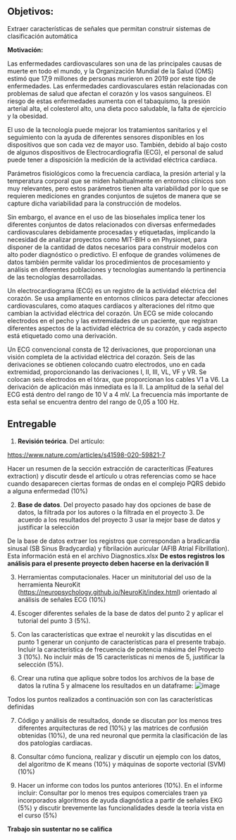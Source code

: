 ## Objetivos: 

Extraer características de señales que permitan construir sistemas de clasificación automática 

**Motivación:**

Las enfermedades cardiovasculares son una de las principales causas de muerte en todo el mundo, y la Organización Mundial de la Salud (OMS) estimó que 17,9 millones de personas murieron en 2019 por este tipo de enfermedades. Las enfermedades cardiovasculares están relacionadas con problemas de salud que afectan el corazón y los vasos sanguíneos. El riesgo de estas enfermedades aumenta con el tabaquismo, la presión arterial alta, el colesterol alto, una dieta poco saludable, la falta de ejercicio y la obesidad. 

El uso de la tecnología puede mejorar los tratamientos sanitarios y el seguimiento con la ayuda de diferentes sensores disponibles en los dispositivos que son cada vez de mayor uso. También, debido al bajo costo de algunos dispositivos de Electrocardiografía (ECG), el personal de salud puede tener a disposición la medición de la actividad eléctrica cardiaca. 

Parámetros fisiológicos como la frecuencia cardíaca, la presión arterial y la temperatura corporal que se miden habitualmente en entornos clínicos son muy relevantes, pero estos parámetros tienen alta variabilidad por lo que se requieren mediciones en grandes conjuntos de sujetos de manera que se capture dicha variabilidad para la construcción de modelos.  

Sin embargo, el avance en el uso de las bioseñales implica tener los diferentes conjuntos de datos relacionados con diversas enfermedades cardiovasculares debidamente procesadas y etiquetadas, implicando la necesidad de analizar proyectos como MIT-BIH o en Physionet, para disponer de la cantidad de datos necesarios para construir modelos con alto poder diagnóstico o predictivo. El enfoque de grandes volúmenes de datos también permite validar los procedimientos de procesamiento y análisis en diferentes poblaciones y tecnologías aumentando la pertinencia de las tecnologías desarrolladas. 

Un electrocardiograma (ECG) es un registro de la actividad eléctrica del corazón. Se usa ampliamente en entornos clínicos para detectar afecciones cardiovasculares, como ataques cardíacos y alteraciones del ritmo que cambian la actividad eléctrica del corazón. Un ECG se mide colocando electrodos en el pecho y las extremidades de un paciente, que registran diferentes aspectos de la actividad eléctrica de su corazón, y cada aspecto está etiquetado como una derivación. 

Un ECG convencional consta de 12 derivaciones, que proporcionan una visión completa de la actividad eléctrica del corazón. Seis de las derivaciones se obtienen colocando cuatro electrodos, uno en cada extremidad, proporcionando las derivaciones I, II, III, VL, VF y VR. Se colocan seis electrodos en el tórax, que proporcionan los cables V1 a V6. La derivación de aplicación más inmediata es la II. La amplitud de la señal del ECG está dentro del rango de 10 V a 4 mV. La frecuencia más importante de esta señal se encuentra dentro del rango de 0,05 a 100 Hz.  

 
## Entregable 

1. **Revisión teórica**. Del artículo: 

https://www.nature.com/articles/s41598-020-59821-7 

Hacer un resumen de la sección extracción de caracteríticas (Features extraction) y discutir desde el artículo u otras referencias como se hace cuando desaparecen ciertas formas de ondas en el complejo PQRS debido a alguna enfermedad (10%) 

2. **Base de datos**. Del proyecto pasado hay dos opciones de base de datos, la filtrada por los autores o la filtrada en el proyecto 3. De acuerdo a los resultados del proyecto 3 usar la mejor base de datos y justificar la selección 

De la base de datos extraer los registros que correspondan a bradicardia sinusal (SB Sinus Bradycardia) y fibrilación auricular (AFIB Atrial Fibrillation). Esta información está en el archivo Diagnostics.xlsx 
**De estos registros los análisis para el presente proyecto deben hacerse en la derivación II**

3. Herramientas computacionales. Hacer un minitutorial del uso de la herramienta NeuroKit (https://neuropsychology.github.io/NeuroKit/index.html) orientado al análisis de señales ECG (10%) 

4. Escoger diferentes señales de la base de datos del punto 2 y aplicar el tutorial del punto 3 (5%).  

5. Con las características que extrae el neurokit y las discutidas en el punto 1 generar un conjunto de características para el presente trabajo. Incluir la característica de frecuencia de potencia máxima del Proyecto 3 (10%). No incluir más de 15 características ni menos de 5, justificar la selección (5%). 

6. Crear una rutina que aplique sobre todos los archivos de la base de datos la rutina 5 y almacene los resultados en un dataframe: 
![image](https://github.com/user-attachments/assets/586f9cf3-65db-4a68-8828-dfca328e46e6)

Todos los puntos realizados a continuación son con las características definidas 

7. Código y análisis de resultados, donde se discutan por los menos tres diferentes arquitecturas de red (10%) y las matrices de confusión obtenidas (10%), de una red neuronal que permita la clasificación de las dos patologías cardiacas. 

8. Consultar cómo funciona, realizar y discutir un ejemplo con los datos, del algoritmo de K means (10%) y máquinas de soporte vectorial (SVM)  (10%) 

9. Hacer un informe con todos los puntos anteriores (10%). En el informe incluir: Consultar por lo menos tres equipos comerciales traen ya incorporados algoritmos de ayuda diagnóstica a partir de señales EKG (5%) y discutir brevemente las funcionalidades desde la teoría vista en el curso (5%) 

**Trabajo sin sustentar no se califica** 
